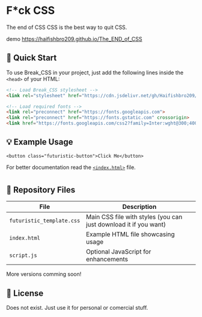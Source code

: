 
# F*ck CSS

The end of CSS CSS is the best way to quit CSS.

demo https://haifishbro209.github.io/The_END_of_CSS

## 🚀 Quick Start

To use Break_CSS in your project, just add the following lines inside the `<head>` of your HTML:

```html
<!-- Load Break_CSS stylesheet -->
<link rel="stylesheet" href="https://cdn.jsdelivr.net/gh/Haifishbro209/Break_CSS@latest/futuristic_template.css">

<!-- Load required fonts -->
<link rel="preconnect" href="https://fonts.googleapis.com">
<link rel="preconnect" href="https://fonts.gstatic.com" crossorigin>
<link href="https://fonts.googleapis.com/css2?family=Inter:wght@300;400;500;600;700&family=JetBrains+Mono:wght@400;500&display=swap" rel="stylesheet">
```

## 💡 Example Usage
```<button class="futuristic-button">Click Me</button>```

For better documentation read the  [`<index.html>`](./index.html) file.

#

## 📄 Repository Files
| File                      | Description                          |
| ------------------------- | ------------------------------------ |
| `futuristic_template.css` | Main CSS file with styles (you can just download it if you want)         |
| `index.html`              | Example HTML file showcasing usage   |
| `script.js`               | Optional JavaScript for enhancements |

More versions comming soon! 

## 📄 License
Does not exist. Just use it for personal or comercial stuff.
